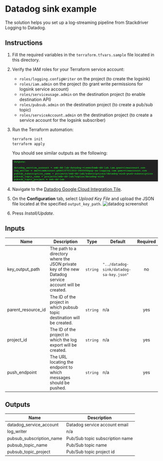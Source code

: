 # Datadog sink example

The solution helps you set up a log-streaming pipeline from Stackdriver Logging to Datadog.

## Instructions

1. Fill the required variables in the `terraform.tfvars.sample` file located in this directory.

2. Verify the IAM roles for your Terraform service account:
    - `roles/logging.configWriter` on the project (to create the logsink)
    - `roles/iam.admin` on the project (to grant write permissions for logsink service account)
    - `roles/serviceusage.admin` on the destination project (to enable destination API)
    - `roles/pubsub.admin` on the destination project (to create a pub/sub topic)
    - `roles/serviceAccount.admin` on the destination project (to create a service account for the logsink subscriber)

2. Run the Terraform automation:
    ```
    terraform init
    terraform apply
    ```

    You should see similar outputs as the following:

    ![output screenshot](https://github.com/smbreslow/terraform-google-log-export/raw/master/examples/datadog-sink/screenshots/Screen%20Shot%202019-12-09%20at%204.44.11%20PM.png)

3. Navigate to the [Datadog Google Cloud Integration Tile](http://app.datadoghq.com/account/settings#integrations/google_cloud_platform).

4. On the **Configuration** tab, select *Upload Key File* and upload the JSON file located at the specified `output_key_path`.
    ![datadog screenshot](https://docs.datadoghq.com/images/integrations/google_cloud_platform/ServiceAccountAdded.png?fit=max&auto=format)

5. Press *Install/Update*.

<!-- BEGINNING OF PRE-COMMIT-TERRAFORM DOCS HOOK -->
## Inputs

| Name | Description | Type | Default | Required |
|------|-------------|------|---------|:--------:|
| key\_output\_path | The path to a directory where the JSON private key of the new Datadog service account will be created. | `string` | `"../datadog-sink/datadog-sa-key.json"` | no |
| parent\_resource\_id | The ID of the project in which pubsub topic destination will be created. | `string` | n/a | yes |
| project\_id | The ID of the project in which the log export will be created. | `string` | n/a | yes |
| push\_endpoint | The URL locating the endpoint to which messages should be pushed. | `string` | n/a | yes |

## Outputs

| Name | Description |
|------|-------------|
| datadog\_service\_account | Datadog service account email |
| log\_writer | n/a |
| pubsub\_subscription\_name | Pub/Sub topic subscription name |
| pubsub\_topic\_name | Pub/Sub topic name |
| pubsub\_topic\_project | Pub/Sub topic project id |

<!-- END OF PRE-COMMIT-TERRAFORM DOCS HOOK -->
